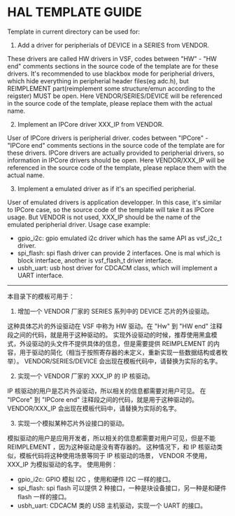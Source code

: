 # HAL TEMPLATE GUIDE

Template in current directory can be used for:
1. Add a driver for peripherials of DEVICE in a SERIES from VENDOR.

These drivers are called HW drivers in VSF, codes between "HW" - "HW end" comments sections in the source code of the template are for these drivers.
It's recommended to use blackbox mode for peripherial drivers, which hide everything in peripherial header files(eg adc.h), but REIMPLEMENT part(reimplement some structure/emun according to the reigster) MUST be open.
Here VENDOR/SERIES/DEVICE will be referenced in the source code of the template, please replace them with the actual name.

2. Implement an IPCore driver XXX_IP from VENDOR.

User of IPCore drivers is peripherial driver.
codes between "IPCore" - "IPCore end" comments sections in the source code of the template are for these drivers.
IPCore drivers are actually provided to peripherial drivers, so information in IPCore drivers should be open.
Here VENDOR/XXX_IP will be referenced in the source code of the template, please replace them with the actual name.

3. Implement a emulated driver as if it's an specified peripherial.

User of emulated drivers is application developper.
In this case, it's similar to IPCore case, so the source code of the template will take it as IPCore usage.
But VENDOR is not used, XXX_IP should be the name of the emulated peripherial driver.
Usage case example:
  - gpio_i2c: gpio emulated i2c driver which has the same API as vsf_i2c_t driver.
  - spi_flash: spi flash driver can provide 2 interfaces. One is mal which is block interface, another is vsf_flash_t driver interface.
  - usbh_uart: usb host driver for CDCACM class, which will implement a UART interface.

---

本目录下的模板可用于：

1. 增加一个 VENDOR 厂家的 SERIES 系列中的 DEVICE 芯片的外设驱动。

这种具体芯片的外设驱动在 VSF 中称为 HW 驱动。在 "Hw" 到 "HW end" 注释段之间的代码，就是用于这种驱动的。
实现外设驱动的时候，推荐使用黑盒模式，外设驱动的头文件不提供具体的信息，但是需要提供 REIMPLEMENT 的内容，用于驱动的简化（相当于按照寄存器的未定义，重新实现一些数据结构或者枚举）。
VENDOR/SERIES/DEVICE 会出现在模板代码中，请替换为实际的名字。

2. 实现一个 VENDOR 厂家的 XXX_IP 的 IP 核驱动。

IP 核驱动的用户是芯片外设驱动，所以相关的信息都需要对用户可见。
在 "IPCore" 到 "IPCore end" 注释段之间的代码，就是用于这种驱动的。
VENDOR/XXX_IP 会出现在模板代码中，请替换为实际的名字。

3. 实现一个模拟某种芯片外设接口的驱动。

模拟驱动的用户是应用开发者，所以相关的信息都需要对用户可见，但是不能 REIMPLEMENT ，因为这种驱动是没有寄存器的。
这种情况下，和 IP 核驱动类似，模板代码将这种使用场景等同于 IP 核驱动的场景， VENDOR 不使用， XXX_IP 为模拟驱动的名字。
使用用例：
  - gpio_i2c: GPIO 模拟 I2C ，使用和硬件 I2C 一样的接口。
  - spi_flash: spi flash 可以提供 2 种接口，一种是块设备接口，另一种是和硬件 flash 一样的接口。
  - usbh_uart: CDCACM 类的 USB 主机驱动，实现一个 UART 的接口。

